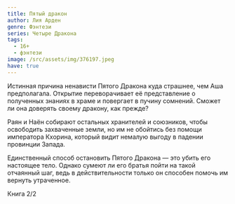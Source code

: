 ```yaml
---
title: Пятый дракон
author: Лия Арден
genre: Фэнтези
series: Четыре Дракона
tags:
  - 16+
  - фэнтези
image: /src/assets/img/376197.jpeg
have: true
---
```

Истинная причина ненависти Пятого Дракона куда страшнее, чем Аша предполагала. Открытие переворачивает её представление о полученных знаниях в храме и повергает в пучину сомнений. Сможет ли она доверять своему дракону, как прежде?

Раян и Наён собирают остальных хранителей и союзников, чтобы освободить захваченные земли, но им не обойтись без помощи императора Кхорина, который видит немалую выгоду в падении провинции Запада.

Единственный способ остановить Пятого Дракона — это убить его настоящее тело. Однако сумеют ли его братья пойти на такой отчаянный шаг, ведь в действительности только он способен помочь им вернуть утраченное.

Книга 2/2
